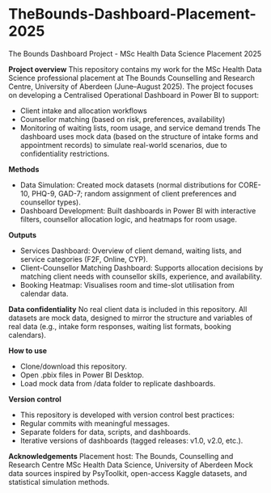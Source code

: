 # TheBounds-Dashboard-Placement-2025

The Bounds Dashboard Project - MSc Health Data Science Placement 2025

**Project overview**
This repository contains my work for the MSc Health Data Science professional placement at The Bounds Counselling and Research Centre, University of Aberdeen (June–August 2025).
The project focuses on developing a Centralised Operational Dashboard in Power BI to support:
- Client intake and allocation workflows
- Counsellor matching (based on risk, preferences, availability)
- Monitoring of waiting lists, room usage, and service demand trends
The dashboard uses mock data (based on the structure of intake forms and appointment records) to simulate real-world scenarios, due to confidentiality restrictions.

**Methods**
- Data Simulation: Created mock datasets (normal distributions for CORE-10, PHQ-9, GAD-7; random assignment of client preferences and counsellor types).
- Dashboard Development: Built dashboards in Power BI with interactive filters, counsellor allocation logic, and heatmaps for room usage.

**Outputs**
- Services Dashboard: Overview of client demand, waiting lists, and service categories (F2F, Online, CYP).
- Client-Counsellor Matching Dashboard: Supports allocation decisions by matching client needs with counsellor skills, experience, and availability.
- Booking Heatmap: Visualises room and time-slot utilisation from calendar data.

**Data confidentiality**
No real client data is included in this repository.
All datasets are mock data, designed to mirror the structure and variables of real data (e.g., intake form responses, waiting list formats, booking calendars).

**How to use**
- Clone/download this repository.
- Open .pbix files in Power BI Desktop.
- Load mock data from /data folder to replicate dashboards.

**Version control**
- This repository is developed with version control best practices:
- Regular commits with meaningful messages.
- Separate folders for data, scripts, and dashboards.
- Iterative versions of dashboards (tagged releases: v1.0, v2.0, etc.).

**Acknowledgements**
Placement host: The Bounds, Counselling and Research Centre
MSc Health Data Science, University of Aberdeen
Mock data sources inspired by PsyToolkit, open-access Kaggle datasets, and statistical simulation methods.
